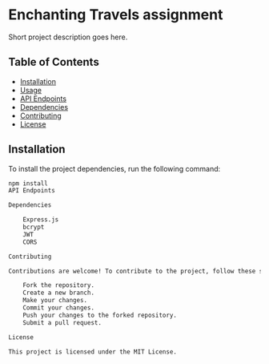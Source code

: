 # Enchanting Travels assignment

Short project description goes here.

## Table of Contents

- [Installation](#installation)
- [Usage](#usage)
- [API Endpoints](#api-endpoints)
- [Dependencies](#dependencies)
- [Contributing](#contributing)
- [License](#license)

## Installation

To install the project dependencies, run the following command:

```bash
npm install
API Endpoints

Dependencies

    Express.js
    bcrypt
    JWT
    CORS

Contributing

Contributions are welcome! To contribute to the project, follow these steps:

    Fork the repository.
    Create a new branch.
    Make your changes.
    Commit your changes.
    Push your changes to the forked repository.
    Submit a pull request.

License

This project is licensed under the MIT License.
